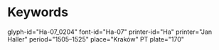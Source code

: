 # Keywords
glyph-id="Ha-07_0204"
font-id="Ha-07"
printer-id="Ha"
printer="Jan Haller"
period="1505–1525"
place="Kraków"
PT plate="170"
